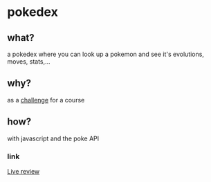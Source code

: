 # pokedex
## what?
a pokedex where you can look up a pokemon and see it's evolutions, moves, stats,...

## why?
as a [challenge](readme.md) for a course

## how?
with javascript and the poke API

### link

[Live review](https://xandervdh.github.io/pokedex/)